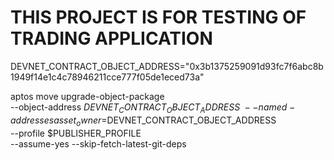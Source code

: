 # THIS PROJECT IS FOR TESTING OF TRADING APPLICATION

DEVNET_CONTRACT_OBJECT_ADDRESS="0x3b1375259091d93fc7f6abc8b1949f14e1c4c78946211cce777f05de1eced73a"


aptos move upgrade-object-package \
  --object-address $DEVNET_CONTRACT_OBJECT_ADDRESS \
  --named-addresses asset_owner=$DEVNET_CONTRACT_OBJECT_ADDRESS\
  --profile $PUBLISHER_PROFILE \
  --assume-yes --skip-fetch-latest-git-deps
